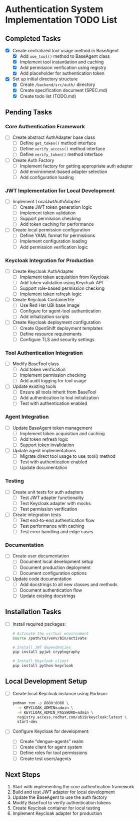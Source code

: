 # Authentication System Implementation TODO List

## Completed Tasks

- [x] Create centralized tool usage method in BaseAgent
  - [x] Add `use_tool()` method to BaseAgent class
  - [x] Implement tool instantiation and caching
  - [x] Add permission verification using registry
  - [x] Add placeholder for authentication token

- [x] Set up initial directory structure
  - [x] Create `/backend/src/auth/` directory
  - [x] Create specification document (SPEC.md)
  - [x] Create todo list (TODO.md)

## Pending Tasks

### Core Authentication Framework

- [ ] Create abstract AuthAdapter base class
  - [ ] Define `get_token()` method interface
  - [ ] Define `verify_access()` method interface
  - [ ] Define `verify_token()` method interface

- [ ] Create Auth Factory
  - [ ] Implement factory for getting appropriate auth adapter
  - [ ] Add environment-based adapter selection
  - [ ] Add configuration loading

### JWT Implementation for Local Development

- [ ] Implement LocalJwtAuthAdapter
  - [ ] Create JWT token generation logic
  - [ ] Implement token validation
  - [ ] Support permission checking
  - [ ] Add token caching for performance

- [ ] Create local permission configuration
  - [ ] Define YAML format for permissions
  - [ ] Implement configuration loading
  - [ ] Add permission verification logic

### Keycloak Integration for Production

- [ ] Create Keycloak AuthAdapter
  - [ ] Implement token acquisition from Keycloak
  - [ ] Add token validation using Keycloak API
  - [ ] Support role-based permission checking
  - [ ] Implement token refresh logic

- [ ] Create Keycloak Containerfile
  - [ ] Use Red Hat UBI base image
  - [ ] Configure for agent-tool authentication
  - [ ] Add initialization scripts

- [ ] Create Keycloak deployment configuration
  - [ ] Create OpenShift deployment templates
  - [ ] Define resource requirements
  - [ ] Configure TLS and security settings

### Tool Authentication Integration

- [ ] Modify BaseTool class
  - [ ] Add token verification
  - [ ] Implement permission checking
  - [ ] Add audit logging for tool usage

- [ ] Update existing tools
  - [ ] Ensure all tools inherit from BaseTool
  - [ ] Add authentication to tool initialization
  - [ ] Test with authentication enabled

### Agent Integration

- [ ] Update BaseAgent token management
  - [ ] Implement token acquisition and caching
  - [ ] Add token refresh logic
  - [ ] Support token invalidation

- [ ] Update agent implementations
  - [ ] Migrate direct tool usage to use_tool() method
  - [ ] Test with authentication enabled
  - [ ] Update documentation

### Testing

- [ ] Create unit tests for auth adapters
  - [ ] Test JWT adapter functionality
  - [ ] Test Keycloak adapter with mocks
  - [ ] Test permission verification

- [ ] Create integration tests
  - [ ] Test end-to-end authentication flow
  - [ ] Test performance with caching
  - [ ] Test error handling and edge cases

### Documentation

- [ ] Create user documentation
  - [ ] Document local development setup
  - [ ] Document production deployment
  - [ ] Document configuration options

- [ ] Update code documentation
  - [ ] Add docstrings to all new classes and methods
  - [ ] Document authentication flow
  - [ ] Update existing docstrings

## Installation Tasks

- [ ] Install required packages:
  ```bash
  # Activate the virtual environment
  source /path/to/venv/bin/activate
  
  # Install JWT dependencies
  pip install pyjwt cryptography
  
  # Install Keycloak client
  pip install python-keycloak
  ```

## Local Development Setup

- [ ] Create local Keycloak instance using Podman:
  ```bash
  podman run -p 8080:8080 \
    -e KEYCLOAK_ADMIN=admin \
    -e KEYCLOAK_ADMIN_PASSWORD=admin \
    registry.access.redhat.com/ubi9/keycloak:latest \
    start-dev
  ```

- [ ] Configure Keycloak for development:
  - [ ] Create "dengue-agents" realm
  - [ ] Create client for agent system
  - [ ] Define roles for tool permissions
  - [ ] Create test users/agents

## Next Steps

1. Start with implementing the core authentication framework
2. Build and test JWT adapter for local development
3. Update the BaseAgent to use the auth factory
4. Modify BaseTool to verify authentication tokens
5. Create Keycloak container for local testing
6. Implement Keycloak adapter for production
